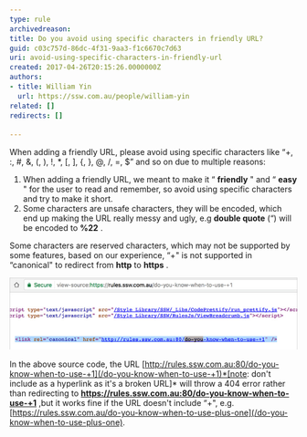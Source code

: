 ```yaml
---
type: rule
archivedreason: 
title: Do you avoid using specific characters in friendly URL?
guid: c03c757d-86dc-4f31-9aa3-f1c6670c7d63
uri: avoid-using-specific-characters-in-friendly-url
created: 2017-04-26T20:15:26.0000000Z
authors:
- title: William Yin
  url: https://ssw.com.au/people/william-yin
related: []
redirects: []

---
```


When adding a friendly URL, please avoid using specific characters like “+, :, #, &, (, ), !, \*, [, ], {, }, @, /, =, $” and so on due to multiple reasons:

<!--endintro-->

1. When adding a friendly URL, we meant to make it “ **friendly** " and “ **easy** " for the user to read and remember, so avoid using specific characters and try to make it short.
2. Some characters are unsafe characters, they will be encoded, which end up making the URL really messy and ugly, e.g 
       **double quote** (“) will be encoded to 
       **%22** .


Some characters are reserved characters, which may not be supported by some features, based on our experience, “+" is not supported in “canonical" to redirect from      **http**  to      **https** .

![](sharepoint-characters-not-allowed.jpg)  

In the above source code, the URL     [http://rules.ssw.com.au:80/do-you-know-when-to-use-+1](/do-you-know-when-to-use-+1)*[note: don't include as a hyperlink as it's a broken URL]* will throw a 404 error rather than redirecting to      **https://rules.ssw.com.au:80/do-you-know-when-to-use-+1** ,but it works fine if the URL doesn't include “+", e.g.     [https://rules.ssw.com.au/do-you-know-when-to-use-plus-one](/do-you-know-when-to-use-plus-one).
